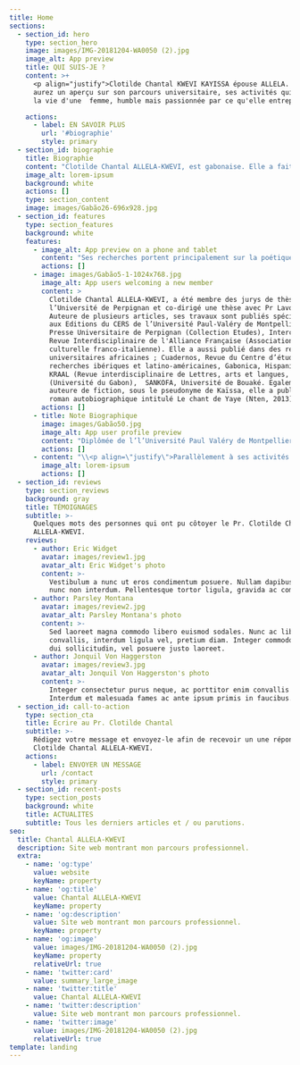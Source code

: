 ```yaml
---
title: Home
sections:
  - section_id: hero
    type: section_hero
    image: images/IMG-20181204-WA0050 (2).jpg
    image_alt: App preview
    title: QUI SUIS-JE ?
    content: >+
      <p align="justify">Clotilde Chantal KWEVI KAYISSA épouse ALLELA. A travers ce blog, vous
      aurez un aperçu sur son parcours universitaire, ses activités qui meublent
      la vie d'une  femme, humble mais passionnée par ce qu'elle entreprend.

    actions:
      - label: EN SAVOIR PLUS
        url: '#biographie'
        style: primary
  - section_id: biographie
    title: Biographie
    content: "Clotilde Chantal ALLELA-KWEVI, est gabonaise. Elle a fait ses études supérieures à Libreville (Licence), Perpignan (Maîtrise), Montpellier (DEA, Doctorat, Licence de langue et culture portugaises, DU de sociocritique). En 1997, après l’obtention de son doctorat en Etudes Romanes (spécialité Etudes Hispano-Américaines), elle regagne son pays où elle est recrutée comme Assistant à l’Université Omar Bongo (Libreville). En 2000, elle est admise au grade de Maître Assistant (CAMES), puis en 2013 accède au grade de Maître de Conférences (CAMES).\_\_\_\n\nActuellement, Maître de Conférences (Art et littérature hispano-américains), elle est enseignant –chercheur au Département des Etudes Ibériques et Latino-américaines de la même université, chargée de la coordination de la formation doctorale de la dite section.\_ Ses enseignements portent sur la littérature latino-américaine et les productions culturelles et artistiques.\n"
    image_alt: lorem-ipsum
    background: white
    actions: []
    type: section_content
    image: images/Gabão26-696x928.jpg
  - section_id: features
    type: section_features
    background: white
    features:
      - image_alt: App preview on a phone and tablet
        content: "Ses recherches portent principalement sur la poétique de l’appareil paratextuel, l’écriture de la marge, la mise en rapport entre les genres littéraires (novela testimonio) /gender studies (féminisme), le questionnement autour des identités des noir-e-s et afro-descendants dans la littérature. Critique de l’art, elle interroge dans une perspective sociocritique l’objet culturel (support imagé/filmique, art-peinture), afin de rendre visible la présence africaine dans la construction des identités en Amérique Latine.\_ Elle a pris part à de nombreux colloques internationaux au titre de chercheure associée, en France (Perpignan, Orléans), en Amérique du Nord (Howard University, UQAM), en tant que professeure invitée en Amérique Latine (Guadalajara, Chapala) Brasilia (Brésil) et en Afrique (Côte d’Ivoire). Parallèlement à ses activités à l’UOB, Clotilde Chantal ALLELA a été Directrice Générale (2006-2019) de l’Institut des Sciences de l’Organisation (IUSO) de Libreville, un établissement de l’enseignement supérieur spécialisé dans les métiers du tertiaire. Cette haute fonction académique lui aura permis de contribuer à des réformes pédagogiques en vue de l’amélioration de l’offre de formation universitaire au Gabon, tout en consolidant les programmes des cycles supérieurs\_ (Licence, Master) dans des filières telles que le Management des organisations, les Carrières Juridiques, l’Information et la communication, les carrières d’Assistant Manager…etc.\n"
        actions: []
      - image: images/Gabão5-1-1024x768.jpg
        image_alt: App users welcoming a new member
        content: >
          Clotilde Chantal ALLELA-KWEVI, a été membre des jurys de thèse à
          l’Université de Perpignan et co-dirigé une thèse avec Pr Lavou.
          Auteure de plusieurs articles, ses travaux sont publiés spécialement
          aux Editions du CERS de l’Université Paul-Valéry de Montpellier,
          Presse Universitaire de Perpignan (Collection Etudes), Interculturel,
          Revue Interdisciplinaire de l'Alliance Française (Association
          culturelle franco-italienne). Elle a aussi publié dans des revues
          universitaires africaines ; Cuadernos, Revue du Centre d’études et de
          recherches ibériques et latino-américaines, Gabonica, Hispanitas,
          KRAAL (Revue interdisciplinaire de Lettres, arts et langues,
          (Université du Gabon),  SANKOFA, Université de Bouaké. Egalement
          auteure de fiction, sous le pseudonyme de Kaïssa, elle a publié un
          roman autobiographique intitulé Le chant de Yaye (Nten, 2013).
        actions: []
      - title: Note Biographique
        image: images/Gabão50.jpg
        image_alt: App user profile preview
        content: "Diplômée de l’l’Université Paul Valéry de Montpellier III et Maître de Conférences (CAMES) en Art et Littérature hispano-américaines, Clotilde-Chantal KWEVI-KAYISSA (ép.) ALLELA \_est titulaire d’un Doctorat NR en Etudes Romanes (option Hispano-américain), d’une Licence en Langue et culture portugaises et d’un D.U en théorie littéraire Sociocritique. Elle est enseignant-chercheure à l’Université Omar Bongo de Libreville depuis 1997.\n\nMembre-collaboratrice, depuis plusieurs années de l’Institut International de Sociocritique (ISIM) fondé et dirigé par le Pr Edmond Cros, elle est chercheure-associée affiliée au GRENAL (Groupe de Recherche et\_ d’Etudes des Noir-e-s en Amérique Latine.\_ Ses enseignements, à l’instar de ses recherches, portent sur la littérature hispano-américaine, qu’elle aborde dans une perspective sociocritique, en privilégiant la relation entre les pratiques discursives émergeant des productions littéraires et les productions culturelles (art, peinture, iconographie) du monde hispano-américain contemporain. Au sein du Département d’Etudes Ibériques et Latino-américaines de l’Université Omar Bongo de Libreville, elle a été\_ Responsable des Masters de recherche (2013-2019) et actuellement Responsable de la Formation Doctorale. Outre les enseignements spécialisés, elle a animé des séminaires d’épistémologie et de méthodologie de Recherche. Ce qui lui a permis de développer des programmes dans les champs disciplinaires privilégiant l’analyse des supports imagés (peinture, art, iconographie) et filmiques. \n"
        actions: []
      - content: "\\<p align=\"justify\">Parallèlement à ses activités à l’UOB, Clotilde Chantal ALLELA a été Directrice Générale (2006-2019) de l’Institut des Sciences de l’Organisation (IUSO) de Libreville, un établissement de l’enseignement supérieur spécialisé dans les métiers du tertiaire. Cette haute fonction académique lui aura permis de contribuer à des réformes\_ pédagogiques en vue de l’amélioration de l’offre de formation universitaire au Gabon, tout en consolidant les programmes des cycles supérieurs\_ \\_Licence, Master\\_ dans des filières telles que le Management des organisations, les Carrières Juridiques, l’Information et la communication, les carrières d’Assistant Manager…etc.\_Auteure de plusieurs articles, ses travaux sont publiés spécialement aux Editions du CERS de l’Université Paul-Valéry de Montpellier, Presse Universitaire de Perpignan (Collection Etudes), *Interculture*l, Revue Interdisciplinaire de l'Alliance Française (Association culturelle franco-italienne). Elle a aussi publié dans des revues universitaires africaines\_; *Cuadernos*, Revue du Centre d’études et de recherches ibériques et latino-américaines, *Gabonica*, Hispanitas, *KRAAL* (Revue interdisciplinaire de Lettres, arts et langues, (Université du Gabon),\_ *SANKOFA*, Université de Bouaké. Egalement auteure de fiction, Clotilde-Chantal Kwevi Kayissa (Allela) a publié un roman autobiographique intitulé *Le chant de Yaye* (Nten, 2013).\\</p>\n"
        image_alt: lorem-ipsum
        actions: []
  - section_id: reviews
    type: section_reviews
    background: gray
    title: TÉMOIGNAGES
    subtitle: >-
      Quelques mots des personnes qui ont pu côtoyer le Pr. Clotilde Chantal
      ALLELA-KWEVI.
    reviews:
      - author: Eric Widget
        avatar: images/review1.jpg
        avatar_alt: Eric Widget's photo
        content: >-
          Vestibulum a nunc ut eros condimentum posuere. Nullam dapibus quis
          nunc non interdum. Pellentesque tortor ligula, gravida ac commodo eu.
      - author: Parsley Montana
        avatar: images/review2.jpg
        avatar_alt: Parsley Montana's photo
        content: >-
          Sed laoreet magna commodo libero euismod sodales. Nunc ac libero
          convallis, interdum ligula vel, pretium diam. Integer commodo sem at
          dui sollicitudin, vel posuere justo laoreet.
      - author: Jonquil Von Haggerston
        avatar: images/review3.jpg
        avatar_alt: Jonquil Von Haggerston's photo
        content: >-
          Integer consectetur purus neque, ac porttitor enim convallis vitae.
          Interdum et malesuada fames ac ante ipsum primis in faucibus.
  - section_id: call-to-action
    type: section_cta
    title: Écrire au Pr. Clotilde Chantal
    subtitle: >-
      Rédigez votre message et envoyez-le afin de recevoir un une réponse du Pr.
      Clotilde Chantal ALLELA-KWEVI. 
    actions:
      - label: ENVOYER UN MESSAGE
        url: /contact
        style: primary
  - section_id: recent-posts
    type: section_posts
    background: white
    title: ACTUALITES
    subtitle: Tous les derniers articles et / ou parutions.
seo:
  title: Chantal ALLELA-KWEVI
  description: Site web montrant mon parcours professionnel.
  extra:
    - name: 'og:type'
      value: website
      keyName: property
    - name: 'og:title'
      value: Chantal ALLELA-KWEVI
      keyName: property
    - name: 'og:description'
      value: Site web montrant mon parcours professionnel.
      keyName: property
    - name: 'og:image'
      value: images/IMG-20181204-WA0050 (2).jpg
      keyName: property
      relativeUrl: true
    - name: 'twitter:card'
      value: summary_large_image
    - name: 'twitter:title'
      value: Chantal ALLELA-KWEVI
    - name: 'twitter:description'
      value: Site web montrant mon parcours professionnel.
    - name: 'twitter:image'
      value: images/IMG-20181204-WA0050 (2).jpg
      relativeUrl: true
template: landing
---
```

